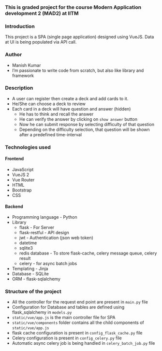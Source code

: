 ### This is graded project for the course Modern Application development 2 (MAD2) at IITM

### Introduction
This project is a SPA (single page application) designed using VueJS. Data at UI is being populated via API call.
### Author
* Manish Kumar
* I’m passionate to write code from scratch, but also like library and framework
### Description
* A user can register then create a deck and add cards to it.
* He/She can choose a deck to review
* Each card in a deck will have question and answer (hidden)
  * He has to think and recall the answer
  * He can verify the answer by clicking on `show answer` button
  * Now he can submit response by selecting difficulty of that question
  * Depending on the difficulty selection, that question will be shown after a predefined time-interval

### Technologies used
#### Frontend
* JavaScript
* VueJS 2
* Vue Router
* HTML
* Bootstrap
* CSS
#### Backend
* Programming language - Python
* Library
  * flask - For Server
  * flask-restful - API design
  * jwt - Authentication (json web token)
  * datetime
  * sqlite3
  * redis database - To store flask-cache, celery message queue, celery result
  * celery - for async batch jobs 
* Templating - Jinja
* Database - SQLite
* ORM - flask-sqlalchemy

### Structure of the project
* All the controller for the request end point are present in `main.py` file
* Configuration for Database and tables are defined using flask_sqlalchemy in `models.py`
* `static/vue/app.js` is the main controller file for SPA
* `static/vue/components` folder contains all the child components of `static/vue/app.js`
* flask cache configuration is present in `config_flask_cache.py` file
* Celery configuration is present in `config_celery.py` file
* Automatic async celery job is being handled in `celery_batch_job.py` file
